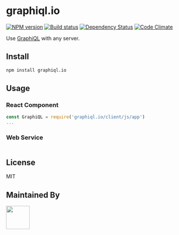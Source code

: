 # graphiql.io

[![NPM version][npm-image]][npm-url]
[![Build status][ci-image]][ci-url]
[![Dependency Status][daviddm-image]][daviddm-url]
[![Code Climate][codeclimate-image]][codeclimate-url]

Use [GraphiQL](https://github.com/graphql/graphiql) with any server.

## Install

```sh
npm install graphiql.io
```

## Usage

### React Component

```js
const GraphiQL = require('graphiql.io/client/js/app')
...
```

### Web Service

```js


```

## License
MIT

## Maintained By
[<img src='http://i.imgur.com/Y03Jgmf.png' height='64px'>](http://langa.io)

[waterline-version-image]: https://goo.gl/goisO1
[waterline-url]: http://sailsjs.org
[npm-image]: https://img.shields.io/npm/v/waterline-postgresql.svg?style=flat
[npm-url]: https://npmjs.org/package/waterline-postgresql
[ci-image]: https://img.shields.io/travis/langateam/graphiql.io/master.svg?style=flat
[ci-url]: https://travis-ci.org/langateam/graphiql.io
[daviddm-image]: http://img.shields.io/david/langateam/graphiql.io.svg?style=flat
[daviddm-url]: https://david-dm.org/langateam/graphiql.io
[codeclimate-image]: https://img.shields.io/codeclimate/github/langateam/graphiql.io.svg?style=flat
[codeclimate-url]: https://codeclimate.com/github/langateam/graphiql.io
